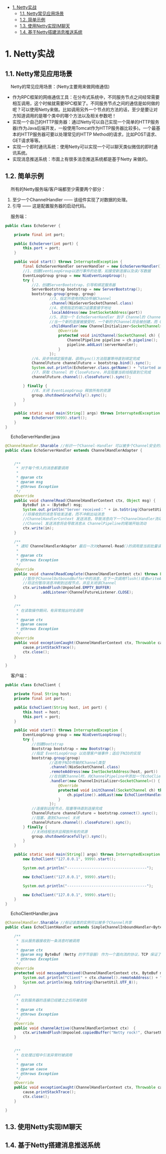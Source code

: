 
<!-- TOC -->

- [1. Netty实战](#1-netty实战)
    - [1.1. Netty常见应用场景](#11-netty常见应用场景)
    - [1.2. 简单示例](#12-简单示例)
    - [1.3. 使用Netty实现IM聊天](#13-使用netty实现im聊天)
    - [1.4. 基于Netty搭建消息推送系统](#14-基于netty搭建消息推送系统)

<!-- /TOC -->

# 1. Netty实战  
<!-- 
Netty主要应用于以下领域：  
* 高性能的RPC框架：常用于微服务之间的高性能远程调用(如Dubbo)
* 游戏行业：Netty可以很轻松地定制和开发一个私有协议栈，
* 即时通讯：Netty基于Java NIO，并且做了一些优化，支持高性能的即时通讯
-->

## 1.1. Netty常见应用场景
&emsp; Netty的常见应用场景：(Netty主要用来做网络通信)  

* 作为RPC框架的网络通信工具：在分布式系统中，不同服务节点之间经常需要相互调用，这个时候就需要RPC框架了。不同服务节点之间的通信是如何做的呢？可以使用Netty来做。比如调用另外一个节点的方法的话，至少是要让对方知道调用的是哪个类中的哪个方法以及相关参数吧！
* 实现一个自己的HTTP服务器：通过Netty可以自己实现一个简单的HTTP服务器(作为Java后端开发，一般使用Tomcat作为HTTP服务器比较多)。一个最基本的HTTP服务器可要以处理常见的HTTP Method的请求，比如POST请求、GET请求等等。
* 实现一个即时通讯系统：使用Netty可以实现一个可以聊天类似微信的即时通讯系统。
* 实现消息推送系统：市面上有很多消息推送系统都是基于Netty 来做的。

## 1.2. 简单示例  
<!-- 
https://www.cnblogs.com/jmcui/p/9154842.html
-->
&emsp; 所有的Netty服务端/客户端都至少需要两个部分：  
1. 至少一个ChannelHandler —— 该组件实现了对数据的处理。  
2. 引导 —— 这是配置服务器的启动代码。  

&emsp; 服务端：  

```java
public class EchoServer {

    private final int port;

    public EchoServer(int port) {
        this.port = port;
    }

    public void start() throws InterruptedException {
        final EchoServerHandler serverHandler = new EchoServerHandler();
        //1、创建EventLoopGroup以进行事件的处理，如接受新连接以及读/写数据
        EventLoopGroup group = new NioEventLoopGroup();
        try {
            //2、创建ServerBootstrap，引导和绑定服务器
            ServerBootstrap bootstrap = new ServerBootstrap();
            bootstrap.group(group, group)
                    //3、指定所使用的NIO传输Channel
                    .channel(NioServerSocketChannel.class)
                    //4、使用指定的端口设置套接字地址
                    .localAddress(new InetSocketAddress(port))
                    //5、添加一个 EchoServerHandler 到子 Channel的 ChannelPipeline
                    //当一个新的连接被接受时，一个新的子Channel将会被创建，而 ChannelInitializer 将会把一个你的EchoServerHandler 的实例添加到该 Channel 的 ChannelPipeline 中
                    .childHandler(new ChannelInitializer<SocketChannel>() {
                        @Override
                        protected void initChannel(SocketChannel ch) {
                            ChannelPipeline pipeline = ch.pipeline();
                            pipeline.addLast(serverHandler);
                        }
                    });
            //6、异步地绑定服务器，调用sync()方法阻塞等待直到绑定完成
            ChannelFuture channelFuture = bootstrap.bind().sync();
            System.out.println(EchoServer.class.getName() + "started and listening for connections on" + channelFuture.channel().localAddress());
            //7、获取 Channel 的 CloseFuture，并且阻塞当前线程直到它完成
            channelFuture.channel().closeFuture().sync();

        } finally {
            //8、关闭 EventLoopGroup 释放所有的资源
            group.shutdownGracefully().sync();
        }
    }

    public static void main(String[] args) throws InterruptedException {
        new EchoServer(9999).start();
    }
}
```

&emsp; EchoServerHandler.java  
```java
@ChannelHandler.Sharable //标识一个Channel-Handler 可以被多个Channel安全的共享
public class EchoServerHandler extends ChannelHandlerAdapter {


    /**
     * 对于每个传入的消息都要调用
     *
     * @param ctx
     * @param msg
     * @throws Exception
     */
    @Override
    public void channelRead(ChannelHandlerContext ctx, Object msg) {
        ByteBuf in = (ByteBuf) msg;
        System.out.println("Server received：" + in.toString(CharsetUtil.UTF_8));
        //将接收到的消息写给发送者，而不冲刷出站消息
        //ChannelHandlerContext 发送消息。导致消息向下一个ChannelHandler流动
        //Channel 发送消息将会导致消息从 ChannelPipeline的尾端开始流动
        ctx.write(in);
    }

    /**
     * 通知 ChannelHandlerAdapter 最后一次对channel-Read()的调用是当前批量读取中的最后一条消息
     *
     * @param ctx
     * @throws Exception
     */
    @Override
    public void channelReadComplete(ChannelHandlerContext ctx) throws Exception {
        //暂存于ChannelOutboundBuffer中的消息，在下一次调用flush()或者writeAndFlush()方法时将会尝试写出到套接字
        //将这份暂存消息冲刷到远程节点，并且关闭该Channel
        ctx.writeAndFlush(Unpooled.EMPTY_BUFFER)
                .addListener(ChannelFutureListener.CLOSE);
    }

    /**
     * 在读取操作期间，有异常抛出时会调用
     *
     * @param ctx
     * @param cause
     * @throws Exception
     */
    @Override
    public void exceptionCaught(ChannelHandlerContext ctx, Throwable cause) throws Exception {
        cause.printStackTrace();
        ctx.close();
    }

}
```

&emsp; 客户端：  

```java
public class EchoClient {

    private final String host;
    private final int port;

    public EchoClient(String host, int port) {
        this.host = host;
        this.port = port;
    }

    public void start() throws InterruptedException {
        EventLoopGroup group = new NioEventLoopGroup();
        try {
            //创建Bootstrap
            Bootstrap bootstrap = new Bootstrap();
            //指定 EventLoopGroup 以处理客户端事件；适应于NIO的实现
            bootstrap.group(group)
                    //适用于NIO传输的Channel类型
                    .channel(NioSocketChannel.class)
                    .remoteAddress(new InetSocketAddress(host, port))
                    //在创建Channel时，向ChannelPipeline中添加一个EchoClientHandler实例
                    .handler(new ChannelInitializer<SocketChannel>() {
                        @Override
                        protected void initChannel(SocketChannel ch) throws Exception {
                            ch.pipeline().addLast(new EchoClientHandler());
                        }
                    });
            //连接到远程节点，阻塞等待直到连接完成
            ChannelFuture channelFuture = bootstrap.connect().sync();
            //阻塞，直到Channel 关闭
            channelFuture.channel().closeFuture().sync();
        } finally {
            //关闭线程池并且释放所有的资源
            group.shutdownGracefully().sync();
        }
    }

    public static void main(String[] args) throws InterruptedException {
        new EchoClient("127.0.0.1", 9999).start();

        System.out.println("------------------------------------");

        new EchoClient("127.0.0.1", 9999).start();

        System.out.println("------------------------------------");

        new EchoClient("127.0.0.1", 9999).start();
    }
}
```

&emsp; EchoClientHandler.java  
```java
@ChannelHandler.Sharable //标记该类的实例可以被多个Channel共享
public class EchoClientHandler extends SimpleChannelInboundHandler<ByteBuf> {

    /**
     * 当从服务器接收到一条消息时被调用
     *
     * @param ctx
     * @param msg ByteBuf (Netty 的字节容器) 作为一个面向流的协议，TCP 保证了字节数组将会按照服务器发送它们的顺序接收
     * @throws Exception
     */
    @Override
    protected void messageReceived(ChannelHandlerContext ctx, ByteBuf msg) throws Exception {
        System.out.println("Client" + ctx.channel().remoteAddress() + "connected");
        System.out.println(msg.toString(CharsetUtil.UTF_8));
    }

    /**
     * 在到服务器的连接已经建立之后将被调用
     *
     * @param ctx
     * @throws Exception
     */
    @Override
    public void channelActive(ChannelHandlerContext ctx)  {
        ctx.writeAndFlush(Unpooled.copiedBuffer("Netty rock!", CharsetUtil.UTF_8));
    }


    /**
     * 在处理过程中引发异常时被调用
     *
     * @param ctx
     * @param cause
     * @throws Exception
     */
    @Override
    public void exceptionCaught(ChannelHandlerContext ctx, Throwable cause) throws Exception {
        cause.printStackTrace();
        ctx.close();
    }

}
```

## 1.3. 使用Netty实现IM聊天  
<!-- 
使用 Netty 实现 IM 聊天贼简单，看不懂就锤爆艿艿的狗头~ 
https://mp.weixin.qq.com/s/5X1znb_G61CV6NxJ_MvmZw
-->

## 1.4. 基于Netty搭建消息推送系统  
<!-- 
参考《Netty4核心原理与手写RPC框架实战》第4篇
-->

